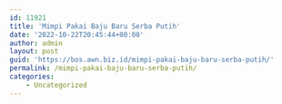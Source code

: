 ```yaml
---
id: 11921
title: 'Mimpi Pakai Baju Baru Serba Putih'
date: '2022-10-22T20:45:44+00:00'
author: admin
layout: post
guid: 'https://bos.awn.biz.id/mimpi-pakai-baju-baru-serba-putih/'
permalink: /mimpi-pakai-baju-baru-serba-putih/
categories:
    - Uncategorized
---
```


